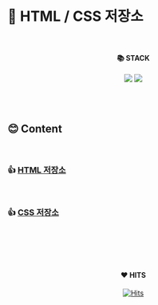 # 💾 HTML / CSS 저장소

<br>

<div align=center>

#### 📚 STACK

<img src="https://img.shields.io/badge/html-E34F26?style=for-the-badge&logo=html5&logoColor=white"> <img src="https://img.shields.io/badge/css-1572B6?style=for-the-badge&logo=css3&logoColor=white">

</div>
<br><br>

## 😊 Content

<br>

### 👍 [HTML 저장소](html.md)

<br>

### 👍 [CSS 저장소](css.md)

<br>

<br><br>

<div align=center>

#### ❤️ HITS

[![Hits](https://hits.seeyoufarm.com/api/count/incr/badge.svg?url=https%3A%2F%2Fgithub.com%2Fgoodcode-boo%2FHTML_CSS_Archive&count_bg=%2379C83D&title_bg=%23555555&icon=github.svg&icon_color=%23E7E7E7&title=hits&edge_flat=true)](https://hits.seeyoufarm.com)

</div>
